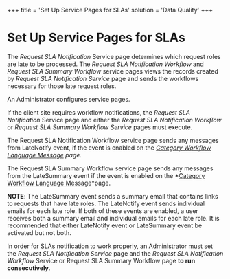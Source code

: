 +++
title = 'Set Up Service Pages for SLAs'
solution = 'Data Quality'
+++

# Set Up Service Pages for SLAs

The *Request SLA Notification* Service page determines which request
roles are late to be processed. The *Request SLA Notification Workflow*
and <span style="font-style: italic;">Request SLA Summary
Workflow</span> service pages views the records created by *Request SLA
Notification Service* page and sends the workflows necessary for those
late request roles.

An Administrator configures service pages.

If the client site requires workflow notifications, the *Request SLA
Notification* Service page and either the *Request SLA Notification
Workflow* or <span style="font-style: italic;">Request SLA Summary
Workflow Service </span>pages must execute.

The Request SLA Notification Workflow service page sends any messages
from LateNotify event, if the event is enabled on the *[Category
Workflow Language
Message](../Page_Desc/Category_Workflow_Language_Message_H.htm) page.*

The Request SLA Summary Workflow service page sends any messages from
the LateSummary event if the event is enabled on the *[Category Workflow
Language
Message](../Page_Desc/Category_Workflow_Language_Message_H.htm)*page.

**NOTE**: The LateSummary event sends a summary email that contains
links to requests that have late roles. The LateNotify event sends
individual emails for each late role. If both of these events are
enabled, a user receives both a summary email and individual emails for
each late role. It is recommended that either LateNotify event or
LateSummary event be activated but not both.

In order for SLAs notification to work properly, an Administrator must
set the *Request SLA Notification Service* page and the *Request SLA
Notification Workflow* Service or Request SLA Summary Workflow page **to
run consecutively**.
